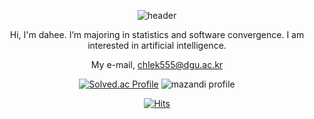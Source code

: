 <div align = center>
    
  ![header](https://capsule-render.vercel.app/api?type=Shark&color=0:c4e87d,100:ffe8db&height=50&section=header&text=&fontSize=60)
  
  
  
Hi, I'm dahee. 
I’m majoring in statistics and software convergence. 
I am interested in artificial intelligence.  
    
My e-mail, chlek555@dgu.ac.kr 
    
 
    
    
    
    
[![Solved.ac Profile](http://mazassumnida.wtf/api/generate_badge?boj=chlek555)](https://solved.ac/chlek555) ![mazandi profile](http://mazandi.herokuapp.com/api?handle=chlek555&theme=dark)
  
    
[![Hits](https://hits.seeyoufarm.com/api/count/incr/badge.svg?url=https%3A%2F%2Fgithub.com%2Fdaheeda&count_bg=%23FCF03D&title_bg=%23000000&icon=github.svg&icon_color=%23FFFFFF&title=HITS&edge_flat=false)](https://hits.seeyoufarm.com)
